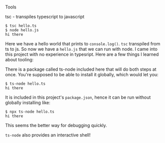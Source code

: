 


###
Tools


tsc - transpiles typescript to javascript


    $ tsc hello.ts
    $ node hello.js
    hi there
Here we have a hello world that prints to `console.log()`. 
`tsc` transpiled from ts to js. So now we have a `hello.js` that we can run with node.
I came into this project with no experience in typesript. Here are a few things I learned about tooling:

There is a package called ts-node included here that will do both steps at once. You're supposed to be able to install it globally, which would let you:

    $ ts-node hello.ts
    hi there


It is included in this project's `package.json`, hence it can be run without globally installing like:

    $ npx ts-node hello.ts
    hi there

This seems the better way for debugging quickly.

`ts-node` also provides an interactive shell! 
   



